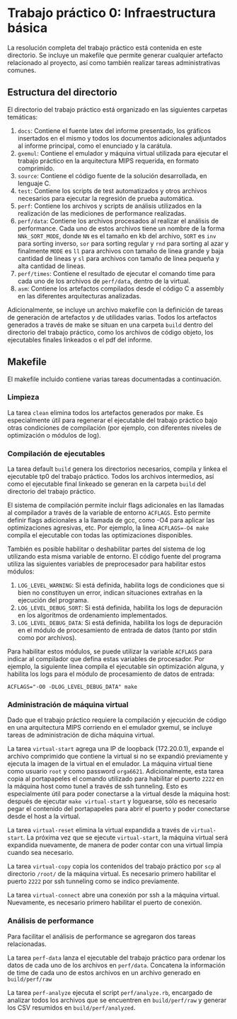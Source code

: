 # Trabajo práctico 0: Infraestructura básica

La resolución completa del trabajo práctico está contenida en este directorio.
Se incluye un makefile que permite generar cualquier artefacto relacionado al
proyecto, así como también realizar tareas administrativas comunes.

## Estructura del directorio

El directorio del trabajo práctico está organizado en las siguientes carpetas
temáticas:

1. `docs`: Contiene el fuente latex del informe presentado, los gráficos
   insertados en el mismo y todos los documentos adicionales adjuntados al
   informe principal, como el enunciado y la carátula.
2. `gxemul`: Contiene el emulador y máquina virtual utilizada para ejecutar el
   trabajo práctico en la arquitectura MIPS requerida, en formato comprimido.
3. `source`: Contiene el código fuente de la solución desarrollada, en lenguaje
   C.
4. `test`: Contiene los scripts de test automatizados y otros archivos
   necesarios para ejecutar la regresión de prueba automática.
5. `perf`: Contiene los archivos y scripts de análisis utilizados en la
   realización de las mediciones de performance realizadas.
6. `perf/data`: Contiene los archivos procesados al realizar el análisis de
   performance. Cada uno de estos archivos tiene un nombre de la forma
   `NNk_SORT_MODE`, donde `NN` es el tamaño en kb del archivo, `SORT` es `inv`
   para sorting inverso, `sor` para sorting regular y `rnd` para sorting al
   azar y finalmente `MODE` es `ll` para archivos con tamaño de linea grande y
   baja cantidad de lineas y `sl` para archivos con tamaño de linea pequeña y
   alta cantidad de lineas.
7. `perf/times`: Contiene el resultado de ejecutar el comando time para cada
   uno de los archivos de `perf/data`, dentro de la virtual.
6. `asm`: Contiene los artefactos compilados desde el código C a assembly en
   las diferentes arquitecturas analizadas.

Adicionalmente, se incluye un archivo makefile con la definición de tareas de
generación de artefactos y de utilidades varias. Todos los artefactos generados
a través de make se situan en una carpeta `build` dentro del directorio del
trabajo práctico, como los archivos de código objeto, los ejecutables finales
linkeados o el pdf del informe.

## Makefile

El makefile incluido contiene varias tareas documentadas a continuación.

### Limpieza

La tarea `clean` elimina todos los artefactos generados por make. Es
especialmente útil para regenerar el ejecutable del trabajo práctico bajo otras
condiciones de compilación (por ejemplo, con diferentes niveles de optimización
o módulos de log).

### Compilación de ejecutables

La tarea default `build` genera los directorios necesarios, compila y linkea el
ejecutable tp0 del trabajo práctico. Todos los archivos intermedios, así como
el ejecutable final linkeado se generan en la carpeta `build` del directorio
del trabajo práctico.

El sistema de compilación permite incluir flags adicionales en las llamadas al
compilador a través de la variable de entorno `ACFLAGS`. Esto permite definir
flags adicionales a la llamada de gcc, como -O4 para aplicar las optimizaciones
agresivas, etc. Por ejemplo, la linea `ACFLAGS=-O4 make` compila el ejecutable
con todas las optimizaciones disponibles.

También es posible habilitar o deshabilitar partes del sistema de log
utilizando esta misma variable de entorno. El código fuente del programa
utiliza las siguientes variables de preprocesador para habilitar estos módulos:

1. `LOG_LEVEL_WARNING`: Si está definida, habilita logs de condiciones que si
   bien no constituyen un error, indican situaciones extrañas en la ejecución
   del programa.
2. `LOG_LEVEL_DEBUG_SORT`: Si está definida, habilita los logs de depuración en
   los algoritmos de ordenamiento implementados.
3. `LOG_LEVEL_DEBUG_DATA`: Si está definida, habilita los logs de depuración en
   el módulo de procesamiento de entrada de datos (tanto por stdin como por
   archivos).

Para habilitar estos módulos, se puede utilizar la variable `ACFLAGS` para
indicar al compilador que defina estas variables de procesador. Por ejemplo, la
siguiente linea compila el ejecutable sin optimización alguna, y habilita los
logs para el módulo de procesamiento de datos de entrada:

    ACFLAGS="-O0 -DLOG_LEVEL_DEBUG_DATA" make

### Administración de máquina virtual

Dado que el trabajo práctico requiere la compilación y ejecución de código en
una arquitectura MIPS corriendo en el emulador gxemul, se incluye tareas de
administración de dicha máquina virtual.

La tarea `virtual-start` agrega una IP de loopback (172.20.0.1), expande el
archivo comprimido que contiene la virtual si no se expandió previamente y
ejecuta la imagen de la virtual en el emulador. La máquina virtual tiene como
usuario `root` y como password `orga6621`. Adicionalmente, esta tarea copia al
portapapeles el comando utilizado para habilitar el puerto `2222` en la máquina
host como tunel a través de ssh tunneling. Esto es especialmente útil para
poder conectarse a la virtual desde la máquina host: después de ejecutar `make
virtual-start` y loguearse, sólo es necesario pegar el contenido del
portapapeles para abrir el puerto y poder conectarse desde el host a la
virtual.

La tarea `virtual-reset` elimina la virtual expandida a través de
`virtual-start`. La próxima vez que se ejecute `virtual-start`, la máquina
virtual será expandida nuevamente, de manera de poder contar con una virtual
limpia cuando sea necesario.

La tarea `virtual-copy` copia los contenidos del trabajo práctico por `scp` al
directorio `/root/` de la máquina virtual. Es necesario primero habilitar el
puerto `2222` por ssh tunneling como se indico previamente.

La tarea `virtual-connect` abre una conexión por ssh a la máquina virtual.
Nuevamente, es necesario primero habilitar el puerto de conexión.

### Análisis de performance

Para facilitar el análisis de performance se agregaron dos tareas relacionadas.

La tarea `perf-data` lanza el ejecutable del trabajo práctico para ordenar los
datos de cada uno de los archivos en `perf/data`. Concatena la información de
time de cada uno de estos archivos en un archivo generado en `build/perf/raw`

La tarea `perf-analyze` ejecuta el script `perf/analyze.rb`, encargado de
analizar todos los archivos que se encuentren en `build/perf/raw` y generar los
CSV resumidos en `build/perf/analyzed`.
